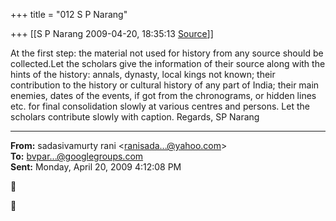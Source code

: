 +++
title = "012 S P Narang"

+++
[[S P Narang	2009-04-20, 18:35:13 [Source](https://groups.google.com/g/bvparishat/c/CXswxSRUl1A)]]



At the first step: the material not used for history from any source should be collected.Let the scholars give the information of their source along with the hints of the history: annals, dynasty, local kings not known; their contribution to the history or cultural history of any part of India; their main enemies, dates of the events, if got from the chronograms, or hidden lines etc. for final consolidation slowly at various centres and persons. Let the scholars contribute slowly with caption. Regards, SP Narang  

  

------------------------------------------------------------------------

**From:** sadasivamurty rani \<[ranisada...@yahoo.com]()\>  
**To:** [bvpar...@googlegroups.com]()  
**Sent:** Monday, April 20, 2009 4:12:08 PM





